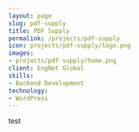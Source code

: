 ```yaml
---
layout: page
slug: pdf-supply
title: PDF Supply
permalink: /projects/pdf-supply
icon: projects/pdf-supply/logo.png
images:
- projects/pdf-supply/home.png
client: EngNet Global
skills:
- Backend Development
technology:
- WordPress
---
```


test
